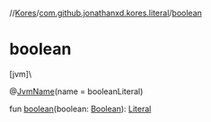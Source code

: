 //[Kores](../../index.md)/[com.github.jonathanxd.kores.literal](index.md)/[boolean](boolean.md)

# boolean

[jvm]\

@[JvmName](https://kotlinlang.org/api/latest/jvm/stdlib/kotlin.jvm/-jvm-name/index.html)(name = booleanLiteral)

fun [boolean](boolean.md)(boolean: [Boolean](https://kotlinlang.org/api/latest/jvm/stdlib/kotlin/-boolean/index.html)): [Literal](-literal/index.md)
